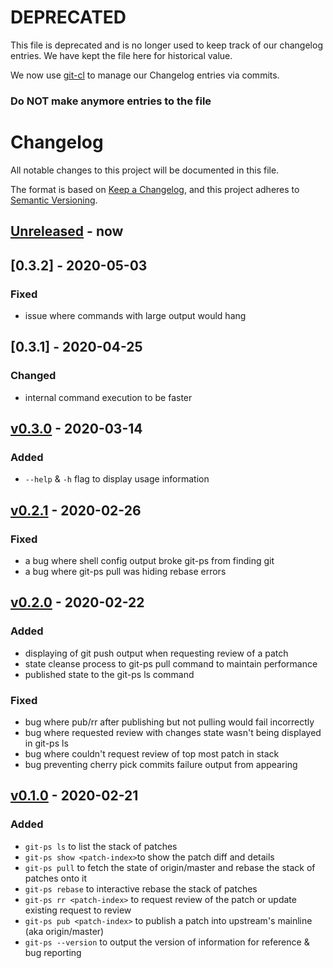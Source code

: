 # DEPRECATED

This file is deprecated and is no longer used to keep track of our changelog entries.
We have kept the file here for historical value.

We now use [git-cl](https://github.com/uptech/git-cl) to manage our Changelog entries
via commits.

### Do **NOT** make anymore entries to the file

# Changelog

All notable changes to this project will be documented in this file.

The format is based on [Keep a Changelog](https://keepachangelog.com/en/1.0.0/),
and this project adheres to [Semantic Versioning](https://semver.org/spec/v2.0.0.html).

## [Unreleased] - now

## [0.3.2] - 2020-05-03

### Fixed
- issue where commands with large output would hang

## [0.3.1] - 2020-04-25

### Changed
- internal command execution to be faster

## [v0.3.0] - 2020-03-14

### Added

- `--help` & `-h` flag to display usage information

## [v0.2.1] - 2020-02-26

### Fixed

- a bug where shell config output broke git-ps from finding git
- a bug where git-ps pull was hiding rebase errors

## [v0.2.0] - 2020-02-22

### Added

- displaying of git push output when requesting review of a patch
- state cleanse process to git-ps pull command to maintain performance
- published state to the git-ps ls command

### Fixed

- bug where pub/rr after publishing but not pulling would fail incorrectly
- bug where requested review with changes state wasn't being displayed in git-ps ls
- bug where couldn't request review of top most patch in stack
- bug preventing cherry pick commits failure output from appearing

## [v0.1.0] - 2020-02-21

### Added

- `git-ps ls` to list the stack of patches
- `git-ps show <patch-index>`to show the patch diff and details
- `git-ps pull` to fetch the state of origin/master and rebase the stack of patches onto it
- `git-ps rebase` to interactive rebase the stack of patches
- `git-ps rr <patch-index>` to request review of the patch or update existing request to review
- `git-ps pub <patch-index>` to publish a patch into upstream's mainline (aka origin/master)
- `git-ps --version` to output the version of information for reference & bug reporting

[v0.1.0]: https://github.com/uptech/git-ps/compare/05fa129...0.1.0
[v0.2.0]: https://github.com/uptech/git-ps/compare/0.1.0...0.2.0
[v0.2.1]: https://github.com/uptech/git-ps/compare/0.2.0...0.2.1
[v0.3.0]: https://github.com/uptech/git-ps/compare/0.2.1...0.3.0
[Unreleased]: https://github.com/uptech/git-ps/compare/0.3.0...HEAD
